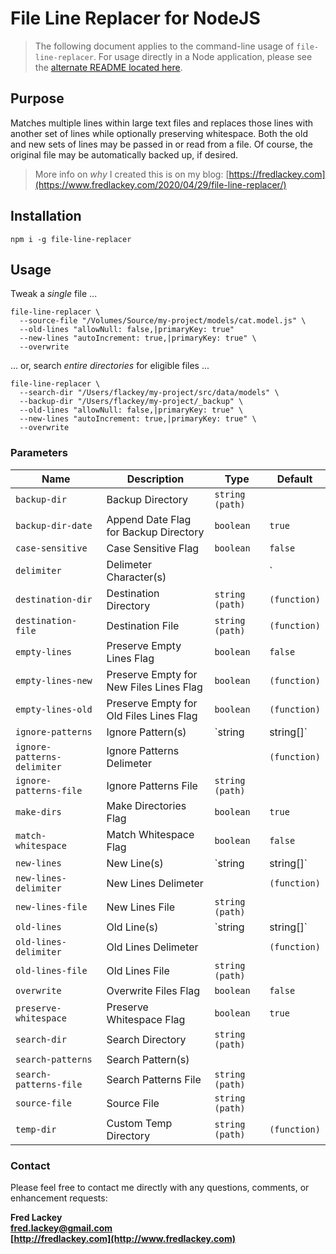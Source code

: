 # File Line Replacer for NodeJS

>  The following document applies to the command-line usage of `file-line-replacer`.  For usage directly in a Node application, please see the [alternate README located here](README-ALT.md).

## Purpose  
Matches multiple lines within large text files and replaces those lines with another set of lines while optionally preserving whitespace.  Both the old and new sets of lines may be passed in or read from a file.  Of course, the original file may be automatically backed up, if desired.

> More info on _why_ I created this is on my blog: [https://fredlackey.com](https://www.fredlackey.com/2020/04/29/file-line-replacer/)

## Installation

```
npm i -g file-line-replacer
```

## Usage
Tweak a _single_ file ... 
```
file-line-replacer \
  --source-file "/Volumes/Source/my-project/models/cat.model.js" \
  --old-lines "allowNull: false,|primaryKey: true"
  --new-lines "autoIncrement: true,|primaryKey: true" \
  --overwrite
```
... or, search _entire directories_ for eligible files ... 
```
file-line-replacer \
  --search-dir "/Users/flackey/my-project/src/data/models" \
  --backup-dir "/Users/flackey/my-project/_backup" \
  --old-lines "allowNull: false,|primaryKey: true" \
  --new-lines "autoIncrement: true,|primaryKey: true" \
  --overwrite
```

### Parameters
| Name                        | Description                             | Type                | Default      |
|-----------------------------|-----------------------------------------|---------------------|--------------|
| `backup-dir`                | Backup Directory                        | `string (path)`     |              |
| `backup-dir-date`           | Append Date Flag for Backup Directory   | `boolean`           | `true`       |
| `case-sensitive`            | Case Sensitive Flag                     | `boolean`           | `false`      |
| `delimiter`                 | Delimeter Character(s)                  |                     | `|`          |
| `destination-dir`           | Destination Directory                   | `string (path)`     | `(function)` |
| `destination-file`          | Destination File                        | `string (path)`     | `(function)` |
| `empty-lines`               | Preserve Empty Lines Flag               | `boolean`           | `false`      |
| `empty-lines-new`           | Preserve Empty for New Files Lines Flag | `boolean`           | `(function)` |
| `empty-lines-old`           | Preserve Empty for Old Files Lines Flag | `boolean`           | `(function)` |
| `ignore-patterns`           | Ignore Pattern(s)                       | `string | string[]` |              |
| `ignore-patterns-delimiter` | Ignore Patterns Delimeter               |                     | `(function)` |
| `ignore-patterns-file`      | Ignore Patterns File                    | `string (path)`     |              |
| `make-dirs`                 | Make Directories Flag                   | `boolean`           | `true`       |
| `match-whitespace`          | Match Whitespace Flag                   | `boolean`           | `false`      |
| `new-lines`                 | New Line(s)                             | `string | string[]` |              |
| `new-lines-delimiter`       | New Lines Delimeter                     |                     | `(function)` |
| `new-lines-file`            | New Lines File                          | `string (path)`     |              |
| `old-lines`                 | Old Line(s)                             | `string | string[]` |              |
| `old-lines-delimiter`       | Old Lines Delimeter                     |                     | `(function)` |
| `old-lines-file`            | Old Lines File                          | `string (path)`     |              |
| `overwrite`                 | Overwrite Files Flag                    | `boolean`           | `false`      |
| `preserve-whitespace`       | Preserve Whitespace Flag                | `boolean`           | `true`       |
| `search-dir`                | Search Directory                        | `string (path)`     |              |
| `search-patterns`           | Search Pattern(s)                       |                     |              |
| `search-patterns-file`      | Search Patterns File                    | `string (path)`     |              |
| `source-file`               | Source File                             | `string (path)`     |              |
| `temp-dir`                  | Custom Temp Directory                   | `string (path)`     | `(function)` |

### Contact  
Please feel free to contact me directly with any questions, comments, or enhancement requests:

**Fred Lackey**  
**[fred.lackey@gmail.com](mailto://fred.lackey@gmail.com)**  
**[http://fredlackey.com](http://www.fredlackey.com)**  
